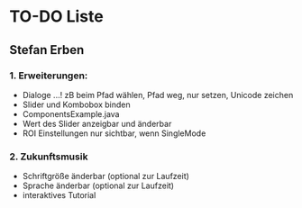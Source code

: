 # TO-DO Liste #

## Stefan Erben ##

### 1. Erweiterungen: ###
* Dialoge ...! zB beim Pfad wählen, Pfad weg, nur setzen, Unicode zeichen
* Slider und Kombobox binden
* ComponentsExample.java
* Wert des Slider anzeigbar und änderbar
* ROI Einstellungen nur sichtbar, wenn SingleMode


### 2. Zukunftsmusik ###
* Schriftgröße änderbar (optional zur Laufzeit)
* Sprache änderbar (optional zur Laufzeit)
* interaktives Tutorial